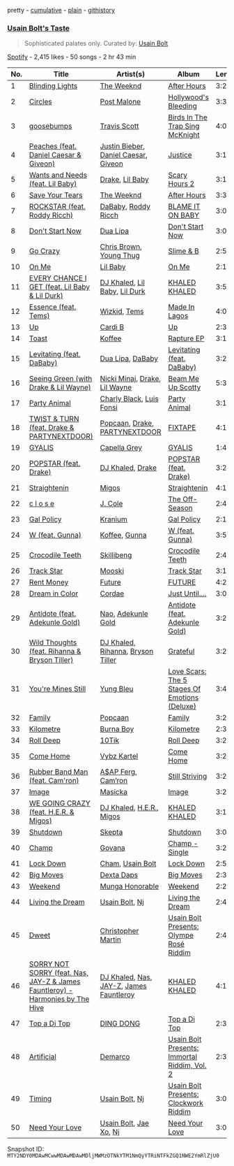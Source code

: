 pretty - [cumulative](/playlists/cumulative/37i9dQZF1DX6Bb2CGbkkCE.md) - [plain](/playlists/plain/37i9dQZF1DX6Bb2CGbkkCE) - [githistory](https://github.githistory.xyz/mackorone/spotify-playlist-archive/blob/main/playlists/plain/37i9dQZF1DX6Bb2CGbkkCE)

### [Usain Bolt's Taste](https://open.spotify.com/playlist/37i9dQZF1DX6Bb2CGbkkCE)

> Sophisticated palates only\. Curated by: <a href="https://open.spotify.com/artist/2PIYZpNwZRt8BDALIFazZh?si=s0u7SNJXQQ\-JKMPH3p8dSw">Usain Bolt</a>

[Spotify](https://open.spotify.com/user/spotify) - 2,415 likes - 50 songs - 2 hr 43 min

| No. | Title | Artist(s) | Album | Length |
|---|---|---|---|---|
| 1 | [Blinding Lights](https://open.spotify.com/track/0VjIjW4GlUZAMYd2vXMi3b) | [The Weeknd](https://open.spotify.com/artist/1Xyo4u8uXC1ZmMpatF05PJ) | [After Hours](https://open.spotify.com/album/4yP0hdKOZPNshxUOjY0cZj) | 3:20 |
| 2 | [Circles](https://open.spotify.com/track/21jGcNKet2qwijlDFuPiPb) | [Post Malone](https://open.spotify.com/artist/246dkjvS1zLTtiykXe5h60) | [Hollywood's Bleeding](https://open.spotify.com/album/4g1ZRSobMefqF6nelkgibi) | 3:35 |
| 3 | [goosebumps](https://open.spotify.com/track/6gBFPUFcJLzWGx4lenP6h2) | [Travis Scott](https://open.spotify.com/artist/0Y5tJX1MQlPlqiwlOH1tJY) | [Birds In The Trap Sing McKnight](https://open.spotify.com/album/42WVQWuf1teDysXiOupIZt) | 4:03 |
| 4 | [Peaches \(feat\. Daniel Caesar & Giveon\)](https://open.spotify.com/track/4iJyoBOLtHqaGxP12qzhQI) | [Justin Bieber](https://open.spotify.com/artist/1uNFoZAHBGtllmzznpCI3s), [Daniel Caesar](https://open.spotify.com/artist/20wkVLutqVOYrc0kxFs7rA), [Giveon](https://open.spotify.com/artist/4fxd5Ee7UefO4CUXgwJ7IP) | [Justice](https://open.spotify.com/album/5dGWwsZ9iB2Xc3UKR0gif2) | 3:18 |
| 5 | [Wants and Needs \(feat\. Lil Baby\)](https://open.spotify.com/track/65OVbaJR5O1RmwOQx0875b) | [Drake](https://open.spotify.com/artist/3TVXtAsR1Inumwj472S9r4), [Lil Baby](https://open.spotify.com/artist/5f7VJjfbwm532GiveGC0ZK) | [Scary Hours 2](https://open.spotify.com/album/5LuoozUhs2pl3glZeAJl89) | 3:12 |
| 6 | [Save Your Tears](https://open.spotify.com/track/5QO79kh1waicV47BqGRL3g) | [The Weeknd](https://open.spotify.com/artist/1Xyo4u8uXC1ZmMpatF05PJ) | [After Hours](https://open.spotify.com/album/4yP0hdKOZPNshxUOjY0cZj) | 3:35 |
| 7 | [ROCKSTAR \(feat\. Roddy Ricch\)](https://open.spotify.com/track/7ytR5pFWmSjzHJIeQkgog4) | [DaBaby](https://open.spotify.com/artist/4r63FhuTkUYltbVAg5TQnk), [Roddy Ricch](https://open.spotify.com/artist/757aE44tKEUQEqRuT6GnEB) | [BLAME IT ON BABY](https://open.spotify.com/album/623PL2MBg50Br5dLXC9E9e) | 3:01 |
| 8 | [Don't Start Now](https://open.spotify.com/track/6WrI0LAC5M1Rw2MnX2ZvEg) | [Dua Lipa](https://open.spotify.com/artist/6M2wZ9GZgrQXHCFfjv46we) | [Don't Start Now](https://open.spotify.com/album/0ix3XtPV1LwmZADsprKxcp) | 3:03 |
| 9 | [Go Crazy](https://open.spotify.com/track/1IIKrJVP1C9N7iPtG6eOsK) | [Chris Brown](https://open.spotify.com/artist/7bXgB6jMjp9ATFy66eO08Z), [Young Thug](https://open.spotify.com/artist/50co4Is1HCEo8bhOyUWKpn) | [Slime & B](https://open.spotify.com/album/7fZKtzZAsfH0kzeTivu5TG) | 2:56 |
| 10 | [On Me](https://open.spotify.com/track/4Iedi94TIaB2GGb1nMB68v) | [Lil Baby](https://open.spotify.com/artist/5f7VJjfbwm532GiveGC0ZK) | [On Me](https://open.spotify.com/album/25gJpQKgXxT5CrMitr0DQO) | 2:15 |
| 11 | [EVERY CHANCE I GET \(feat\. Lil Baby & Lil Durk\)](https://open.spotify.com/track/1EJIcDYXwSqipW5dFe4uJz) | [DJ Khaled](https://open.spotify.com/artist/0QHgL1lAIqAw0HtD7YldmP), [Lil Baby](https://open.spotify.com/artist/5f7VJjfbwm532GiveGC0ZK), [Lil Durk](https://open.spotify.com/artist/3hcs9uc56yIGFCSy9leWe7) | [KHALED KHALED](https://open.spotify.com/album/5kE2OAuUYGBqqzscqgBXXf) | 3:56 |
| 12 | [Essence \(feat\. Tems\)](https://open.spotify.com/track/5FG7Tl93LdH117jEKYl3Cm) | [Wizkid](https://open.spotify.com/artist/3tVQdUvClmAT7URs9V3rsp), [Tems](https://open.spotify.com/artist/687cZJR45JO7jhk1LHIbgq) | [Made In Lagos](https://open.spotify.com/album/6HpMdN52TfJAwVbmkrFeBN) | 4:08 |
| 13 | [Up](https://open.spotify.com/track/1XXimziG1uhM0eDNCZCrUl) | [Cardi B](https://open.spotify.com/artist/4kYSro6naA4h99UJvo89HB) | [Up](https://open.spotify.com/album/5BNrcvfbLyADks4RXPW7VP) | 2:36 |
| 14 | [Toast](https://open.spotify.com/track/7sd72KZS8D59g5NmhxyHpJ) | [Koffee](https://open.spotify.com/artist/1gWjcmBsveEYMxOZ0VRi32) | [Rapture EP](https://open.spotify.com/album/0v1VLjgwVun46wA13DWUJI) | 3:11 |
| 15 | [Levitating \(feat\. DaBaby\)](https://open.spotify.com/track/463CkQjx2Zk1yXoBuierM9) | [Dua Lipa](https://open.spotify.com/artist/6M2wZ9GZgrQXHCFfjv46we), [DaBaby](https://open.spotify.com/artist/4r63FhuTkUYltbVAg5TQnk) | [Levitating \(feat\. DaBaby\)](https://open.spotify.com/album/04m06KhJUuwe1Q487puIud) | 3:23 |
| 16 | [Seeing Green \(with Drake & Lil Wayne\)](https://open.spotify.com/track/1TZv3bujNaYz646eezRE91) | [Nicki Minaj](https://open.spotify.com/artist/0hCNtLu0JehylgoiP8L4Gh), [Drake](https://open.spotify.com/artist/3TVXtAsR1Inumwj472S9r4), [Lil Wayne](https://open.spotify.com/artist/55Aa2cqylxrFIXC767Z865) | [Beam Me Up Scotty](https://open.spotify.com/album/2upw5IrzeqKApIQZyx5o6r) | 5:39 |
| 17 | [Party Animal](https://open.spotify.com/track/5vc9YsAEBWbRVvgKUcA5vs) | [Charly Black](https://open.spotify.com/artist/5sK8BsvyDl4TFA6KaBf8or), [Luis Fonsi](https://open.spotify.com/artist/4V8Sr092TqfHkfAA5fXXqG) | [Party Animal](https://open.spotify.com/album/3eOXiZ4HVNafqio5wKJRcG) | 3:15 |
| 18 | [TWIST & TURN \(feat\. Drake & PARTYNEXTDOOR\)](https://open.spotify.com/track/27g5G3TW90FSm3YxclYpAs) | [Popcaan](https://open.spotify.com/artist/62DmErcU7dqZbJaDqwsqzR), [Drake](https://open.spotify.com/artist/3TVXtAsR1Inumwj472S9r4), [PARTYNEXTDOOR](https://open.spotify.com/artist/2HPaUgqeutzr3jx5a9WyDV) | [FIXTAPE](https://open.spotify.com/album/0fwiBiv1i0rJzdJGCaHVJi) | 4:19 |
| 19 | [GYALIS](https://open.spotify.com/track/7wpyrkjEgz7W1vNYDxMKrF) | [Capella Grey](https://open.spotify.com/artist/59HbaJ5E8ud7FNLGqUN1KH) | [GYALIS](https://open.spotify.com/album/7GbE1XjMbpkSxGkmUr7Ck4) | 1:45 |
| 20 | [POPSTAR \(feat\. Drake\)](https://open.spotify.com/track/6EDO9iiTtwNv6waLwa1UUq) | [DJ Khaled](https://open.spotify.com/artist/0QHgL1lAIqAw0HtD7YldmP), [Drake](https://open.spotify.com/artist/3TVXtAsR1Inumwj472S9r4) | [POPSTAR \(feat\. Drake\)](https://open.spotify.com/album/5nNtpPsSUgb9Hlb3dF1gXa) | 3:20 |
| 21 | [Straightenin](https://open.spotify.com/track/3X2r2CnHOJeV5YekPTgBnK) | [Migos](https://open.spotify.com/artist/6oMuImdp5ZcFhWP0ESe6mG) | [Straightenin](https://open.spotify.com/album/7MFj8Fxl8OrEAOyOBSMz51) | 4:15 |
| 22 | [c l o s e](https://open.spotify.com/track/4YiY551vHi6glMtgVxuqAy) | [J\. Cole](https://open.spotify.com/artist/6l3HvQ5sa6mXTsMTB19rO5) | [The Off\-Season](https://open.spotify.com/album/4JAvwK4APPArjIsOdGoJXX) | 2:48 |
| 23 | [Gal Policy](https://open.spotify.com/track/7yJG5oJwYfom8AVXDcgFLx) | [Kranium](https://open.spotify.com/artist/1LKo6ZA3RNvKtLa6zDu32S) | [Gal Policy](https://open.spotify.com/album/5x1BzHxHcnvjru9T9iA4R8) | 2:16 |
| 24 | [W \(feat\. Gunna\)](https://open.spotify.com/track/6xW2g0c5uSoa3S6xk9eI4j) | [Koffee](https://open.spotify.com/artist/1gWjcmBsveEYMxOZ0VRi32), [Gunna](https://open.spotify.com/artist/2hlmm7s2ICUX0LVIhVFlZQ) | [W \(feat\. Gunna\)](https://open.spotify.com/album/4CGh0wfCdEh3xZVHx8uJK5) | 3:50 |
| 25 | [Crocodile Teeth](https://open.spotify.com/track/2QXv4NKNCuqCDmOTwcOjrN) | [Skillibeng](https://open.spotify.com/artist/5FkUhnHQ0KC63549LHHtst) | [Crocodile Teeth](https://open.spotify.com/album/3f1oDLHky5itUghicXgwjg) | 2:46 |
| 26 | [Track Star](https://open.spotify.com/track/5hChuUMe5iHfjkXgzj1D4b) | [Mooski](https://open.spotify.com/artist/4NqH3V7GS0Igs1VyGMXEi8) | [Track Star](https://open.spotify.com/album/7yvSdViuYJjZwXWtSwYu3D) | 3:19 |
| 27 | [Rent Money](https://open.spotify.com/track/5W9QCBJ6Em0XWX333YrNhc) | [Future](https://open.spotify.com/artist/1RyvyyTE3xzB2ZywiAwp0i) | [FUTURE](https://open.spotify.com/album/17FBoXK1NU2rvJBbzdzw0r) | 4:25 |
| 28 | [Dream in Color](https://open.spotify.com/track/4f7BNSy2ZVeabUJtjTX3kP) | [Cordae](https://open.spotify.com/artist/0huGjMyP507tBCARyzSkrv) | [Just Until....](https://open.spotify.com/album/0mRCQ9zhXQTjXusVJfSXoW) | 3:02 |
| 29 | [Antidote \(feat\. Adekunle Gold\)](https://open.spotify.com/track/1ndeyZurGdaWqLh3srX0ia) | [Nao](https://open.spotify.com/artist/7aFTOGFDEqDtJUCziLVsVC), [Adekunle Gold](https://open.spotify.com/artist/2IK173RXLiCSQ8fhDlAb3s) | [Antidote \(feat\. Adekunle Gold\)](https://open.spotify.com/album/3KQZiAYQg3kXCKPKKNDdbX) | 3:22 |
| 30 | [Wild Thoughts \(feat\. Rihanna & Bryson Tiller\)](https://open.spotify.com/track/45XhKYRRkyeqoW3teSOkCM) | [DJ Khaled](https://open.spotify.com/artist/0QHgL1lAIqAw0HtD7YldmP), [Rihanna](https://open.spotify.com/artist/5pKCCKE2ajJHZ9KAiaK11H), [Bryson Tiller](https://open.spotify.com/artist/2EMAnMvWE2eb56ToJVfCWs) | [Grateful](https://open.spotify.com/album/3HhZbSJdhOqMSaRbEt3gtw) | 3:24 |
| 31 | [You're Mines Still](https://open.spotify.com/track/3wJ1OyP3Fugmi8t41e1zQ6) | [Yung Bleu](https://open.spotify.com/artist/3KNIG74xSTc3dj0TRy7pGX) | [Love Scars: The 5 Stages Of Emotions \(Deluxe\)](https://open.spotify.com/album/2RhpPh3aaviygDMbFUa3HG) | 3:41 |
| 32 | [Family](https://open.spotify.com/track/1YRzgVYXnobOo68q4F6DEE) | [Popcaan](https://open.spotify.com/artist/62DmErcU7dqZbJaDqwsqzR) | [Family](https://open.spotify.com/album/09pESGCreuRO6zGh6Sfloy) | 3:21 |
| 33 | [Kilometre](https://open.spotify.com/track/0oQgoesQJq0fRnWOY1D73g) | [Burna Boy](https://open.spotify.com/artist/3wcj11K77LjEY1PkEazffa) | [Kilometre](https://open.spotify.com/album/6Vqv0UEcqmB1mMvvxZ4Y9T) | 2:32 |
| 34 | [Roll Deep](https://open.spotify.com/track/5I55hcZJTmdVtyJC4Sn7ae) | [10Tik](https://open.spotify.com/artist/6I1j34QzSTWe6u4qQWKYJe) | [Roll Deep](https://open.spotify.com/album/0DVnruHgsqHFIoYnmpYlc2) | 3:27 |
| 35 | [Come Home](https://open.spotify.com/track/48RxnStoXfZsH0hWuWiJ3C) | [Vybz Kartel](https://open.spotify.com/artist/2NUz5P42WqkxilbI8ocN76) | [Come Home](https://open.spotify.com/album/29K1WhYMmqwUGj3mU4Z0uc) | 3:20 |
| 36 | [Rubber Band Man \(feat\. Cam'ron\)](https://open.spotify.com/track/6YVbCxw3Yqyj4dRomrXPhl) | [A$AP Ferg](https://open.spotify.com/artist/5dHt1vcEm9qb8fCyLcB3HL), [Cam’ron](https://open.spotify.com/artist/7iMvwE8qANp3aIfAGKEAwS) | [Still Striving](https://open.spotify.com/album/0tQ7Iu6EicQTPyhYRNWjaT) | 3:25 |
| 37 | [Image](https://open.spotify.com/track/4E7Z0BHW17nBn1Q4uYRzjO) | [Masicka](https://open.spotify.com/artist/2Gzy8TYJ5xrEMDyUjZuDsK) | [Image](https://open.spotify.com/album/6F4IbgOUb0SYJ4lDxJDQzM) | 3:22 |
| 38 | [WE GOING CRAZY \(feat\. H.E.R\. & Migos\)](https://open.spotify.com/track/6BvcWv1vfVJSoWix7L5BAP) | [DJ Khaled](https://open.spotify.com/artist/0QHgL1lAIqAw0HtD7YldmP), [H.E.R.](https://open.spotify.com/artist/3Y7RZ31TRPVadSFVy1o8os), [Migos](https://open.spotify.com/artist/6oMuImdp5ZcFhWP0ESe6mG) | [KHALED KHALED](https://open.spotify.com/album/5kE2OAuUYGBqqzscqgBXXf) | 3:16 |
| 39 | [Shutdown](https://open.spotify.com/track/22okfZRLfP6hxuplYUGef6) | [Skepta](https://open.spotify.com/artist/2p1fiYHYiXz9qi0JJyxBzN) | [Shutdown](https://open.spotify.com/album/0xCAtTLLKHVXXRG3QszG7Y) | 3:08 |
| 40 | [Champ](https://open.spotify.com/track/1g4ziqH1kWahITvZg8ppUO) | [Govana](https://open.spotify.com/artist/5Xi3NfsVBIEbaWVUfBTy39) | [Champ \- Single](https://open.spotify.com/album/0JbpYmI0C4fBzPLBLqVOlQ) | 3:25 |
| 41 | [Lock Down](https://open.spotify.com/track/1tdmgA42t9diBG4wleVU17) | [Cham](https://open.spotify.com/artist/5G8IlDlnPQPN4YmtJ6NDxK), [Usain Bolt](https://open.spotify.com/artist/2PIYZpNwZRt8BDALIFazZh) | [Lock Down](https://open.spotify.com/album/7iJDXxSGrAkRtYxChh4476) | 2:57 |
| 42 | [Big Moves](https://open.spotify.com/track/5ZbQwNgXeuuKbVOPDam4JX) | [Dexta Daps](https://open.spotify.com/artist/28UDeKu2FPrU0T7dpUiSGY) | [Big Moves](https://open.spotify.com/album/19DUz6GJ0KKs1qJluRYzcQ) | 2:39 |
| 43 | [Weekend](https://open.spotify.com/track/4u4YhCbM8W7bK4mXrKgzO3) | [Munga Honorable](https://open.spotify.com/artist/4N6urvy01I1p3ZgWLDjmKU) | [Weekend](https://open.spotify.com/album/2px81nLEeDMKqaHeyMuYyz) | 2:20 |
| 44 | [Living the Dream](https://open.spotify.com/track/3UAYoYYAgyg7ZHpV59qZY5) | [Usain Bolt](https://open.spotify.com/artist/2PIYZpNwZRt8BDALIFazZh), [Nj](https://open.spotify.com/artist/3KNcuLUfY5AqiRXASRFWjC) | [Living the Dream](https://open.spotify.com/album/2PQOmBbpyV0hBm6P8HcBFE) | 2:48 |
| 45 | [Dweet](https://open.spotify.com/track/17v1kXWmTCnXMOoZ6wDjSs) | [Christopher Martin](https://open.spotify.com/artist/3dXC1YPbnQPsfHPVkm1ipj) | [Usain Bolt Presents: Olympe Rosé Riddim](https://open.spotify.com/album/2SkSBJ1pRPIsQODif3Wqhk) | 2:45 |
| 46 | [SORRY NOT SORRY \(feat\. Nas, JAY\-Z & James Fauntleroy\) \- Harmonies by The Hive](https://open.spotify.com/track/5OypcrFg58e4k2iYHi69ED) | [DJ Khaled](https://open.spotify.com/artist/0QHgL1lAIqAw0HtD7YldmP), [Nas](https://open.spotify.com/artist/20qISvAhX20dpIbOOzGK3q), [JAY\-Z](https://open.spotify.com/artist/3nFkdlSjzX9mRTtwJOzDYB), [James Fauntleroy](https://open.spotify.com/artist/5ooSG9S0glqP5ZrqqaHBvT) | [KHALED KHALED](https://open.spotify.com/album/5kE2OAuUYGBqqzscqgBXXf) | 4:18 |
| 47 | [Top a Di Top](https://open.spotify.com/track/1E50X8pyYgpZNYR9h7wj1L) | [DING DONG](https://open.spotify.com/artist/351x2S7CduShTNvtzgkMl7) | [Top a Di Top](https://open.spotify.com/album/4Me1gzbHBfpc25iX0xLTEM) | 2:39 |
| 48 | [Artificial](https://open.spotify.com/track/0im9PGSu7iT5JlLAFqfM4C) | [Demarco](https://open.spotify.com/artist/0af5VM6xubf8EXKvoG35x6) | [Usain Bolt Presents: Immortal Riddim, Vol\. 2](https://open.spotify.com/album/4Pp36Kk5mWXwQQwndpOp4Y) | 2:36 |
| 49 | [Timing](https://open.spotify.com/track/3DWw2xtPBpv4fmp6MtGSrT) | [Usain Bolt](https://open.spotify.com/artist/2PIYZpNwZRt8BDALIFazZh), [Nj](https://open.spotify.com/artist/3KNcuLUfY5AqiRXASRFWjC) | [Usain Bolt Presents: Clockwork Riddim](https://open.spotify.com/album/1DwPjiZIEfx2jkaZjoS8IY) | 3:09 |
| 50 | [Need Your Love](https://open.spotify.com/track/0raznvhKo5fzYqZKCp7wzA) | [Usain Bolt](https://open.spotify.com/artist/2PIYZpNwZRt8BDALIFazZh), [Jae Xo](https://open.spotify.com/artist/6rsxtEBge43PfF3FU9BMdM), [Nj](https://open.spotify.com/artist/3KNcuLUfY5AqiRXASRFWjC) | [Need Your Love](https://open.spotify.com/album/5kz0klHGG1LrTDdcQxuxyf) | 3:05 |

Snapshot ID: `MTY2NDY0MDAwMCwwMDAwMDAwMDljMWMzOTNkYTM1NmQyYTRiNTFkZGQ1NWE2YmRlZjU0`
